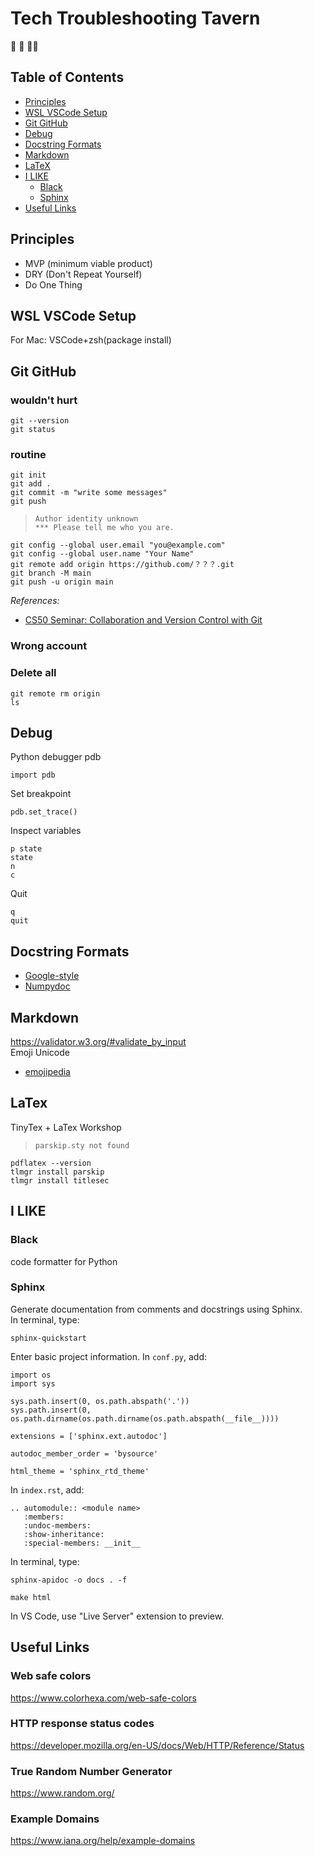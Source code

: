 # Tech Troubleshooting Tavern

&#x1F916; &#x1F37B; &#x1F469;&#x200D;&#x1F4BB;


## Table of Contents
- [Principles](#principles)
- [WSL VSCode Setup](#wsl-vscode-setup)
- [Git GitHub](#git-github)
- [Debug](#debug)
- [Docstring Formats](#docstring-formats)
- [Markdown](#markdown)
- [LaTeX](#latex)
- [I LIKE](#i-like)
  - [Black](#black)
  - [Sphinx](#sphinx)
- [Useful Links](#useful-links)


## Principles
- MVP (minimum viable product)
- DRY (Don't Repeat Yourself)
- Do One Thing


## WSL VSCode Setup
<!-- TODO -->
For Mac: VSCode+zsh(package install)

## Git GitHub

### wouldn't hurt
```
git --version
git status
```
### routine
```shell
git init
git add .
git commit -m "write some messages"
git push
```


> ```
> Author identity unknown
> *** Please tell me who you are.
> ```


```shell
git config --global user.email "you@example.com"
git config --global user.name "Your Name"
git remote add origin https://github.com/？？？.git
git branch -M main
git push -u origin main
```

*References:*
- [CS50 Seminar: Collaboration and Version Control with Git](https://youtu.be/S-gBbnBDUhA)<br>


### Wrong account
<!-- TODO -->

### Delete all
<!-- TODO -->
```
git remote rm origin
ls 
```


## Debug
Python debugger pdb

```
import pdb
```


Set breakpoint
```
pdb.set_trace()
```


Inspect variables
```
p state
state
n
c
```


Quit
```
q
quit
```


## Docstring Formats
- [Google-style](https://google.github.io/styleguide/pyguide.html#38-comments-and-docstrings)
- [Numpydoc](https://numpydoc.readthedocs.io/en/latest/format.html)


## Markdown
<!-- TODO -->
https://validator.w3.org/#validate_by_input<br>
Emoji Unicode
- [emojipedia](https://emojipedia.org/guide-dog#technical)


## LaTex
TinyTex + LaTex Workshop

> ```
> parskip.sty not found
> ```


```shell
pdflatex --version
tlmgr install parskip
tlmgr install titlesec
```


## I LIKE
### Black
code formatter for Python<br>
### Sphinx
Generate documentation from comments and docstrings using Sphinx. <br>
In terminal, type:


```
sphinx-quickstart
```


Enter basic project information.
In `conf.py`, add:


```
import os
import sys

sys.path.insert(0, os.path.abspath('.'))
sys.path.insert(0, os.path.dirname(os.path.dirname(os.path.abspath(__file__))))

extensions = ['sphinx.ext.autodoc']

autodoc_member_order = 'bysource'

html_theme = 'sphinx_rtd_theme'
```


In `index.rst`, add:
```
.. automodule:: <module name>
   :members:
   :undoc-members:
   :show-inheritance:
   :special-members: __init__
```


In terminal, type:
```
sphinx-apidoc -o docs . -f
```
```
make html
```


In VS Code, use "Live Server" extension to preview.


## Useful Links

### Web safe colors
https://www.colorhexa.com/web-safe-colors

### HTTP response status codes
https://developer.mozilla.org/en-US/docs/Web/HTTP/Reference/Status

### True Random Number Generator
https://www.random.org/

### Example Domains
https://www.iana.org/help/example-domains

